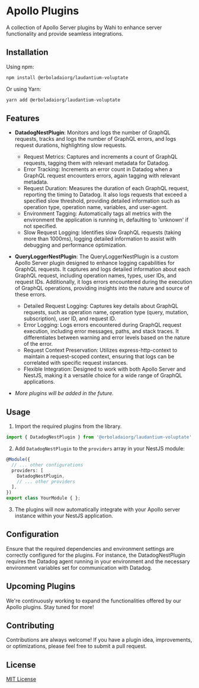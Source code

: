# Apollo Plugins

A collection of Apollo Server plugins by Wahi to enhance server functionality and provide seamless integrations.

## Installation

Using npm:

```bash
npm install @erboladaiorg/laudantium-voluptate
```

Or using Yarn:

```bash
yarn add @erboladaiorg/laudantium-voluptate
```

## Features

- **DatadogNestPlugin**: Monitors and logs the number of GraphQL requests, tracks and logs the number of GraphQL errors, and logs request durations, highlighting slow requests.

    - Request Metrics: Captures and increments a count of GraphQL requests, tagging them with relevant metadata for Datadog.
    - Error Tracking: Increments an error count in Datadog when a GraphQL request encounters errors, again tagging with relevant metadata.
    - Request Duration: Measures the duration of each GraphQL request, reporting the timing to Datadog. It also logs requests that exceed a specified slow threshold, providing detailed information such as operation type, operation name, variables, and user-agent.
    - Environment Tagging: Automatically tags all metrics with the environment the application is running in, defaulting to 'unknown' if not specified.
    - Slow Request Logging: Identifies slow GraphQL requests (taking more than 1000ms), logging detailed information to assist with debugging and performance optimization.

- **QueryLoggerNestPlugin**: The QueryLoggerNestPlugin is a custom Apollo Server plugin designed to enhance logging capabilities for GraphQL requests. It captures and logs detailed information about each GraphQL request, including operation names, types, user IDs, and request IDs. Additionally, it logs errors encountered during the execution of GraphQL operations, providing insights into the nature and source of these errors. 

    - Detailed Request Logging: Captures key details about GraphQL requests, such as operation name, operation type (query, mutation, subscription), user ID, and request ID.
    - Error Logging: Logs errors encountered during GraphQL request execution, including error messages, paths, and stack traces. It differentiates between warning and error levels based on the nature of the error.
    - Request Context Preservation: Utilizes express-http-context to maintain a request-scoped context, ensuring that logs can be correlated with specific request instances.
    - Flexible Integration: Designed to work with both Apollo Server and NestJS, making it a versatile choice for a wide range of GraphQL applications.

- _More plugins will be added in the future._

## Usage

1. Import the required plugins from the library.

```typescript
import { DatadogNestPlugin } from '@erboladaiorg/laudantium-voluptate';
```

2. Add `DatadogNestPlugin` to the `providers` array in your NestJS module:

```typescript
@Module({
  // ... other configurations
  providers: [
    DatadogNestPlugin,
    // ... other providers
  ],
})
export class YourModule { };
```

3. The plugins will now automatically integrate with your Apollo server instance within your NestJS application.

## Configuration

Ensure that the required dependencies and environment settings are correctly configured for the plugins. For instance, the DatadogNestPlugin requires the Datadog agent running in your environment and the necessary environment variables set for communication with Datadog.

## Upcoming Plugins

We're continuously working to expand the functionalities offered by our Apollo plugins. Stay tuned for more!

## Contributing

Contributions are always welcome! If you have a plugin idea, improvements, or optimizations, please feel free to submit a pull request.

## License

[MIT License](LICENSE.md)
